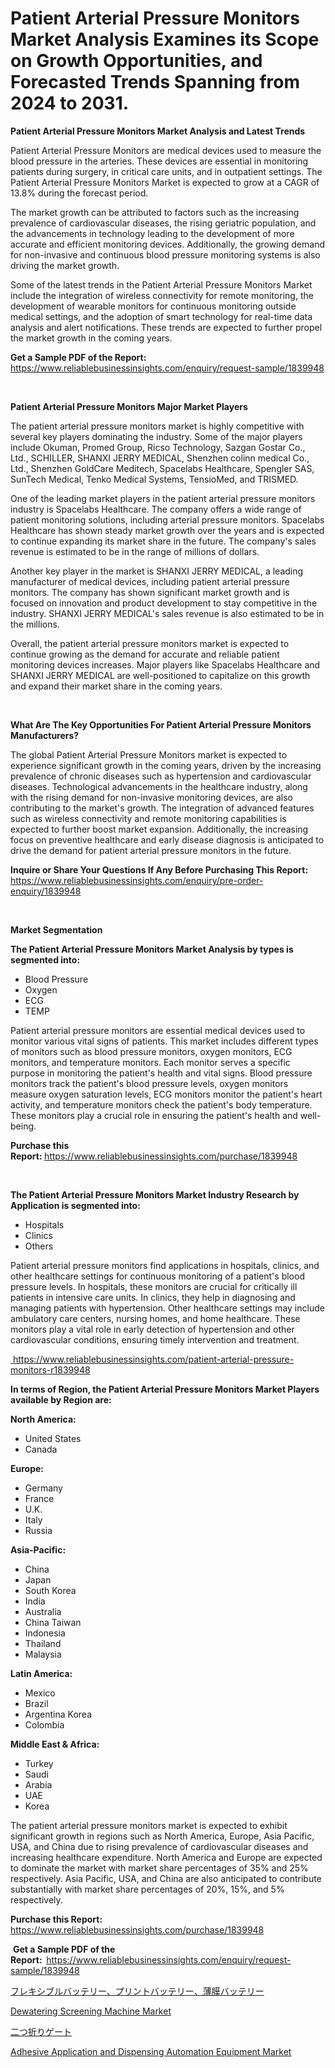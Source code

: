 <p><h1>Patient Arterial Pressure Monitors Market Analysis Examines its Scope on Growth Opportunities, and Forecasted Trends Spanning from 2024 to 2031.</h1></p><p><strong>Patient Arterial Pressure Monitors Market Analysis and Latest Trends</strong></p>
<p><p>Patient Arterial Pressure Monitors are medical devices used to measure the blood pressure in the arteries. These devices are essential in monitoring patients during surgery, in critical care units, and in outpatient settings. The Patient Arterial Pressure Monitors Market is expected to grow at a CAGR of 13.8% during the forecast period.</p><p>The market growth can be attributed to factors such as the increasing prevalence of cardiovascular diseases, the rising geriatric population, and the advancements in technology leading to the development of more accurate and efficient monitoring devices. Additionally, the growing demand for non-invasive and continuous blood pressure monitoring systems is also driving the market growth.</p><p>Some of the latest trends in the Patient Arterial Pressure Monitors Market include the integration of wireless connectivity for remote monitoring, the development of wearable monitors for continuous monitoring outside medical settings, and the adoption of smart technology for real-time data analysis and alert notifications. These trends are expected to further propel the market growth in the coming years.</p></p>
<p><strong>Get a Sample PDF of the Report:&nbsp;</strong> <a href="https://www.reliablebusinessinsights.com/enquiry/request-sample/1839948">https://www.reliablebusinessinsights.com/enquiry/request-sample/1839948</a></p>
<p>&nbsp;</p>
<p><strong>Patient Arterial Pressure Monitors Major Market Players</strong></p>
<p><p>The patient arterial pressure monitors market is highly competitive with several key players dominating the industry. Some of the major players include Okuman, Promed Group, Ricso Technology, Sazgan Gostar Co., Ltd., SCHILLER, SHANXI JERRY MEDICAL, Shenzhen colinn medical Co., Ltd., Shenzhen GoldCare Meditech, Spacelabs Healthcare, Spengler SAS, SunTech Medical, Tenko Medical Systems, TensioMed, and TRISMED.</p><p>One of the leading market players in the patient arterial pressure monitors industry is Spacelabs Healthcare. The company offers a wide range of patient monitoring solutions, including arterial pressure monitors. Spacelabs Healthcare has shown steady market growth over the years and is expected to continue expanding its market share in the future. The company's sales revenue is estimated to be in the range of millions of dollars.</p><p>Another key player in the market is SHANXI JERRY MEDICAL, a leading manufacturer of medical devices, including patient arterial pressure monitors. The company has shown significant market growth and is focused on innovation and product development to stay competitive in the industry. SHANXI JERRY MEDICAL's sales revenue is also estimated to be in the millions.</p><p>Overall, the patient arterial pressure monitors market is expected to continue growing as the demand for accurate and reliable patient monitoring devices increases. Major players like Spacelabs Healthcare and SHANXI JERRY MEDICAL are well-positioned to capitalize on this growth and expand their market share in the coming years.</p></p>
<p>&nbsp;</p>
<p><strong>What Are The Key Opportunities For Patient Arterial Pressure Monitors Manufacturers?</strong></p>
<p><p>The global Patient Arterial Pressure Monitors market is expected to experience significant growth in the coming years, driven by the increasing prevalence of chronic diseases such as hypertension and cardiovascular diseases. Technological advancements in the healthcare industry, along with the rising demand for non-invasive monitoring devices, are also contributing to the market's growth. The integration of advanced features such as wireless connectivity and remote monitoring capabilities is expected to further boost market expansion. Additionally, the increasing focus on preventive healthcare and early disease diagnosis is anticipated to drive the demand for patient arterial pressure monitors in the future.</p></p>
<p><strong>Inquire or Share Your Questions If Any Before Purchasing This Report:</strong> <a href="https://www.reliablebusinessinsights.com/enquiry/pre-order-enquiry/1839948">https://www.reliablebusinessinsights.com/enquiry/pre-order-enquiry/1839948</a></p>
<p>&nbsp;</p>
<p><strong>Market Segmentation</strong></p>
<p><strong>The Patient Arterial Pressure Monitors Market Analysis by types is segmented into:</strong></p>
<p><ul><li>Blood Pressure</li><li>Oxygen</li><li>ECG</li><li>TEMP</li></ul></p>
<p><p>Patient arterial pressure monitors are essential medical devices used to monitor various vital signs of patients. This market includes different types of monitors such as blood pressure monitors, oxygen monitors, ECG monitors, and temperature monitors. Each monitor serves a specific purpose in monitoring the patient's health and vital signs. Blood pressure monitors track the patient's blood pressure levels, oxygen monitors measure oxygen saturation levels, ECG monitors monitor the patient's heart activity, and temperature monitors check the patient's body temperature. These monitors play a crucial role in ensuring the patient's health and well-being.</p></p>
<p><strong>Purchase this Report:&nbsp;</strong><a href="https://www.reliablebusinessinsights.com/purchase/1839948">https://www.reliablebusinessinsights.com/purchase/1839948</a></p>
<p>&nbsp;</p>
<p><strong>The Patient Arterial Pressure Monitors Market Industry Research by Application is segmented into:</strong></p>
<p><ul><li>Hospitals</li><li>Clinics</li><li>Others</li></ul></p>
<p><p>Patient arterial pressure monitors find applications in hospitals, clinics, and other healthcare settings for continuous monitoring of a patient's blood pressure levels. In hospitals, these monitors are crucial for critically ill patients in intensive care units. In clinics, they help in diagnosing and managing patients with hypertension. Other healthcare settings may include ambulatory care centers, nursing homes, and home healthcare. These monitors play a vital role in early detection of hypertension and other cardiovascular conditions, ensuring timely intervention and treatment.</p></p>
<p><a href="https://www.reliablebusinessinsights.com/patient-arterial-pressure-monitors-r1839948">&nbsp;https://www.reliablebusinessinsights.com/patient-arterial-pressure-monitors-r1839948</a></p>
<p><strong>In terms of Region, the Patient Arterial Pressure Monitors Market Players available by Region are:</strong></p>
<p>
    <p> <strong> North America: </strong>
        <ul>
            <li>United States</li>
            <li>Canada</li>
        </ul>
        </p> 
    <p> <strong> Europe: </strong>
        <ul>
            <li>Germany</li>
            <li>France</li>
            <li>U.K.</li>
            <li>Italy</li>
            <li>Russia</li>
        </ul>
        </p> 
    <p> <strong> Asia-Pacific: </strong>
        <ul>
            <li>China</li>
            <li>Japan</li>
            <li>South Korea</li>
            <li>India</li>
            <li>Australia</li>
            <li>China Taiwan</li>
            <li>Indonesia</li>
            <li>Thailand</li>
            <li>Malaysia</li>
        </ul>
        </p> 
    <p> <strong> Latin America: </strong>
        <ul>
            <li>Mexico</li>
            <li>Brazil</li>
            <li>Argentina Korea</li>
            <li>Colombia</li>
        </ul>
        </p> 
    <p> <strong> Middle East & Africa: </strong>
        <ul>
            <li>Turkey</li>
            <li>Saudi</li>
            <li>Arabia</li>
            <li>UAE</li>
            <li>Korea</li>
        </ul>
    </p>
    </p>
<p><p>The patient arterial pressure monitors market is expected to exhibit significant growth in regions such as North America, Europe, Asia Pacific, USA, and China due to rising prevalence of cardiovascular diseases and increasing healthcare expenditure. North America and Europe are expected to dominate the market with market share percentages of 35% and 25% respectively. Asia Pacific, USA, and China are also anticipated to contribute substantially with market share percentages of 20%, 15%, and 5% respectively.</p></p>
<p><strong>Purchase this Report: </strong><a href="https://www.reliablebusinessinsights.com/purchase/1839948">https://www.reliablebusinessinsights.com/purchase/1839948</a></p>
<p>&nbsp;<strong>Get a Sample PDF of the Report:&nbsp;&nbsp;</strong><a href="https://www.reliablebusinessinsights.com/enquiry/request-sample/1839948">https://www.reliablebusinessinsights.com/enquiry/request-sample/1839948</a></p>
<p><strong></strong></p>
<p><p><a href="https://github.com/dathomson6534/Market-Research-Report-List-2/blob/main/1618249169761.md">フレキシブルバッテリー、プリントバッテリー、薄膜バッテリー</a></p><p><a href="https://github.com/amapolalg/Market-Research-Report-List-1/blob/main/dewatering-screening-machine-market.md">Dewatering Screening Machine Market</a></p><p><a href="https://github.com/BoydYundt1/Market-Research-Report-List-2/blob/main/6917637169762.md">二つ折りゲート</a></p><p><a href="https://github.com/LibbySpencer2018/Market-Research-Report-List-1/blob/main/adhesive-application-and-dispensing-automation-equipment-market.md">Adhesive Application and Dispensing Automation Equipment Market</a></p></p>
